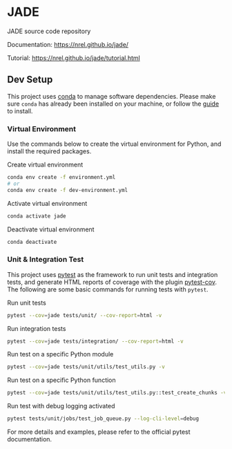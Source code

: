 # JADE
JADE source code repository

Documentation: https://nrel.github.io/jade/

Tutorial: https://nrel.github.io/jade/tutorial.html

## Dev Setup
This project uses [conda](https://docs.conda.io/en/latest/) to manage software dependencies.
Please make sure `conda` has already been installed on your machine, or follow the
[guide](https://conda.io/projects/conda/en/latest/user-guide/install/index.html) to install.

### Virtual Environment
Use the commands below to create the virtual environment for Python, and
install the required packages.

Create virtual environment
```bash
conda env create -f environment.yml
# or
conda env create -f dev-environment.yml
```

Activate virtual environment
```bash
conda activate jade
```

Deactivate virtual environment
```bash
conda deactivate
```

### Unit & Integration Test
This project uses [pytest](https://docs.pytest.org/en/latest/) as the framework to run unit tests
and integration tests, and generate HTML reports of coverage with the plugin
[pytest-cov](https://github.com/pytest-dev/pytest-cov). The following are some basic commands
for running tests with `pytest`.

Run unit tests
```bash
pytest --cov=jade tests/unit/ --cov-report=html -v
```

Run integration tests
```bash
pytest --cov=jade tests/integration/ --cov-report=html -v
```

Run test on a specific Python module
```bash
pytest --cov=jade tests/unit/utils/test_utils.py -v
```

Run test on a specific Python function
```bash
pytest --cov=jade tests/unit/utils/test_utils.py::test_create_chunks -v
```

Run test with debug logging activated
```bash
pytest tests/unit/jobs/test_job_queue.py --log-cli-level=debug
```

For more details and examples, please refer to the official pytest documentation.
